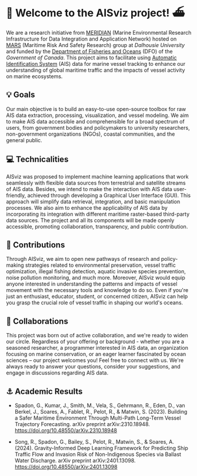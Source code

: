 # 🌊 Welcome to the AISviz project! ⛴️

We are a research initiative from [MERIDIAN](https://meridian.cs.dal.ca) (Marine Environmental Research Infrastructure for Data Integration and Application Network) hosted on [MARS](https://www.maritimeriskandsafety.ca/) (Maritime Risk And Safety Research) group at *Dalhousie University* and funded by the [Department of Fisheries and Oceans](https://www.canada.ca/en/fisheries-oceans/news/2023/06/funded-projects-for-the-oceans-management-contribution-program.html) (DFO) of the *Government of Canada*. This project aims to facilitate using [Automatic Identification System](https://en.wikipedia.org/wiki/Automatic_identification_system) (AIS) data for marine vessel tracking to enhance our understanding of global maritime traffic and the impacts of vessel activity on marine ecosystems.

## 💡 Goals

Our main objective is to build an easy-to-use open-source toolbox for raw AIS data extraction, processing, visualization, and vessel modeling. We aim to make AIS data accessible and comprehensible for a broad spectrum of users, from government bodies and policymakers to university researchers, non-government organizations (NGOs), coastal communities, and the general public.

## 💻 Technicalities

AISviz was proposed to implement machine learning applications that work seamlessly with flexible data sources from terrestrial and satellite streams of AIS data. Besides, we intend to make the interaction with AIS data user-friendly, achieved through developing a Graphical User Interface (GUI). This approach will simplify data retrieval, integration, and basic manipulation processes. We also aim to enhance the applicability of AIS data by incorporating its integration with different maritime raster-based third-party data sources. The project and all its components will be made openly accessible, promoting collaboration, transparency, and public contribution.

## 🚀 Contributions

Through AISviz, we aim to open new pathways of research and policy-making strategies related to environmental preservation, vessel traffic optimization, illegal fishing detection, aquatic invasive species prevention, noise pollution monitoring, and much more. Moreover, AISviz would equip anyone interested in understanding the patterns and impacts of vessel movement with the necessary tools and knowledge to do so. Even if you're just an enthusiast, educator, student, or concerned citizen, AISviz can help you grasp the crucial role of vessel traffic in shaping our world's oceans.

## 👥 Collaborations

This project was born out of active collaboration, and we're ready to widen our circle. Regardless of your offering or background - whether you are a seasoned researcher, a programmer interested in AIS data, an organization focusing on marine conservation, or an eager learner fascinated by ocean sciences – our project welcomes you! Feel free to connect with us. We're always ready to answer your questions, consider your suggestions, and engage in discussions regarding AIS data.

## ⚓ Academic Results

- Spadon, G., Kumar, J., Smith, M., Vela, S., Gehrmann, R., Eden, D., van Berkel, J., Soares, A., Fablet, R., Pelot, R., & Matwin, S. (2023). Building a Safer Maritime Environment Through Multi-Path Long-Term Vessel Trajectory Forecasting. arXiv preprint arXiv:2310.18948. https://doi.org/10.48550/arXiv.2310.18948

- Song, R., Spadon, G., Bailey, S., Pelot, R., Matwin, S., & Soares, A. (2024). Gravity-Informed Deep Learning Framework for Predicting Ship Traffic Flow and Invasion Risk of Non-Indigenous Species via Ballast Water Discharge. arXiv preprint arXiv:2401.13098. https://doi.org/10.48550/arXiv:2401.13098
